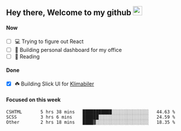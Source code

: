 ## Hey there, Welcome to my github <img src="https://media.giphy.com/media/hvRJCLFzcasrR4ia7z/giphy.gif" width="25px">

#### Now
- [ ] 💻 Trying to figure out React
- [ ] 🚀 Building personal dashboard for my office
- [ ] 📕 Reading

#### Done
- [x] ☘️ Building Slick UI for [Klimabiler](https://klimabiler.dk)
 
 #### Focused on this week
<!--START_SECTION:waka-->

```text
CSHTML       5 hrs 38 mins   ███████████░░░░░░░░░░░░░░   44.63 %
SCSS         3 hrs 6 mins    ██████░░░░░░░░░░░░░░░░░░░   24.59 %
Other        2 hrs 18 mins   ████▓░░░░░░░░░░░░░░░░░░░░   18.35 %
```

<!--END_SECTION:waka-->

